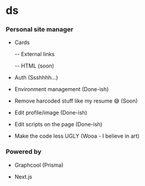 # ds

### Personal site manager

* Cards

  -- External links

  -- HTML (soon)

* Auth (Ssshhhh...)

* Environment management (Done-ish)

* Remove harcoded stuff like my resume 😅 (Soon)

* Edit profile/image (Done-ish)

* Edit scripts on the page (Done-ish)

* Make the code less UGLY (Wooa - I believe in art)

### Powered by

* Graphcool (Prisma)

* Next.js
